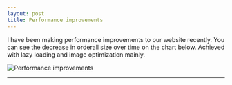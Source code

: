 ```yaml
---
layout: post
title: Performance improvements
---
```


I have been making performance improvements to our website recently. You can see the decrease in orderall size over time on the chart below. Achieved with lazy loading and image optimization mainly.

![Performance improvements](https://cloud.githubusercontent.com/assets/1637993/10108646/c6e43502-6387-11e5-8832-3cd0eba8fbef.png "Large example image")

<hr style="clear:both"/>
